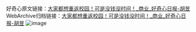 好奇心原文链接：[大家都想重返校园！可是没钱没时间！_商业_好奇心日报-胡昱](https://www.qdaily.com/articles/3657.html)
WebArchive归档链接：[大家都想重返校园！可是没钱没时间！_商业_好奇心日报-胡昱](http://web.archive.org/web/20190623152631/https://www.qdaily.com/articles/3657.html)
![image](http://ww3.sinaimg.cn/large/007d5XDpgy1g3vcyhjpr7j30u02of7wh)